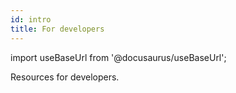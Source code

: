 ```yaml
---
id: intro
title: For developers
---
```


import useBaseUrl from '@docusaurus/useBaseUrl';

Resources for developers.